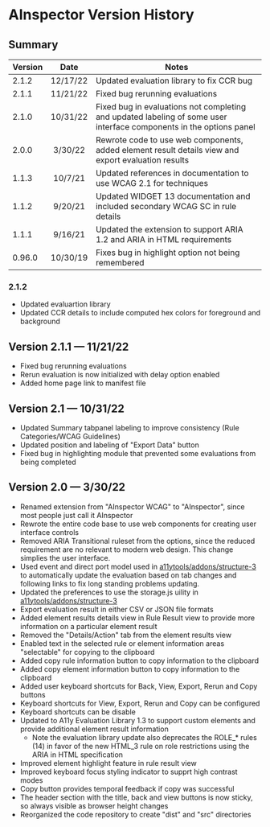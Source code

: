 # AInspector Version History

## Summary

| Version      |    Date    | Notes |
|--------------|:----------:|-----------------------------------------------------|
| 2.1.2        |   12/17/22  | Updated evaluation library to fix CCR bug
| 2.1.1        |   11/21/22  | Fixed bug rerunning evaluations
| 2.1.0        |   10/31/22  | Fixed bug in evaluations not completing and updated labeling of some user interface  components in the options panel
| 2.0.0        |   3/30/22  | Rewrote code to use web components, added element result details view and export evaluation results
| 1.1.3        |   10/7/21  | Updated references in documentation to use WCAG 2.1 for techniques
| 1.1.2        |   9/20/21  | Updated WIDGET 13 documentation and included secondary WCAG SC in rule details
| 1.1.1        |   9/16/21  | Updated the extension to support ARIA 1.2 and ARIA in HTML requirements
| 0.96.0       |  10/30/19  | Fixes bug in highlight option not being remembered

### 2.1.2
* Updated evaluartion library
* Updated CCR details to include computed hex colors for foreground and background

## Version 2.1.1 — 11/21/22
* Fixed bug rerunning evaluations
* Rerun evaluation is now initialized with delay option enabled
* Added home page link to manifest file

## Version 2.1 — 10/31/22
* Updated Summary tabpanel labeling to improve consistency (Rule Categories/WCAG Guidelines)
* Updated position and labeling of "Export Data" button
* Fixed bug in highlighting module that prevented some evaluations from being completed

## Version 2.0 — 3/30/22

* Renamed extension from "AInspector WCAG" to "AInspector", since most people just call it AInspector
* Rewrote the entire code base to use web components for creating user interface controls
* Removed ARIA Transitional ruleset from the options, since the reduced requirement are no relevant to modern web design.  This change simplies the user interface.
* Used event and direct port model used in [a11ytools/addons/structure-3](https://github.com/a11y-tools/addons/tree/main/structure-3) to automatically update the evaluation based on tab changes and following links to fix long standing problems updating.
* Updated the preferences to use the storage.js uility in [a11ytools/addons/structure-3](https://github.com/a11y-tools/addons/blob/main/structure-3/storage.js)
* Export evaluation result in either CSV or JSON file formats
* Added element results details view in Rule Result view to provide more information on a particular element result
* Removed the "Details/Action" tab from the element results view
* Enabled text in the selected rule or element information areas "selectable" for copying to the clipboard
* Added copy rule information button to copy information to the clipboard
* Added copy element information button to copy information to the clipboard
* Added user keyboard shortcuts for Back, View, Export, Rerun and Copy buttons
* Keyboard shortcuts for View, Export, Rerun and Copy can be configured
* Keyboard shortcuts can be disable
* Updated to A11y Evaluation Library 1.3 to support custom elements and provide additional element result information
  * Note the evaluation library update also deprecates the ROLE_* rules (14) in favor of the new HTML_3 rule on role restrictions using the ARIA in HTML specification
* Improved element highlight feature in rule result view
* Improved keyboard focus styling indicator to supprt high contrast modes
* Copy button provides temporal feedback if copy was successful
* The header section with the title, back and view buttons is now sticky, so always visible as browser height changes
* Reorganized the code repository to create "dist" and "src" directories
